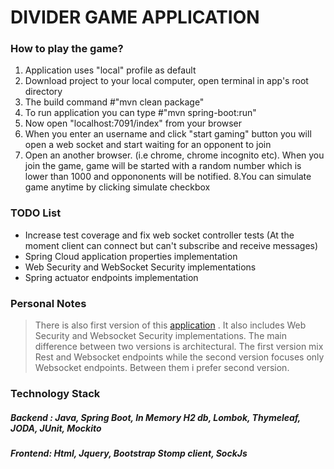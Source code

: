 # DIVIDER GAME APPLICATION


### How to play the game?

1. Application uses "local" profile as default
2. Download project to your local computer, open terminal in app's root directory
3. The build command #"mvn clean package"
4. To run application you can type #"mvn spring-boot:run"
5. Now open "localhost:7091/index" from your browser
6. When you enter an username and click "start gaming" button you will open a web socket and start waiting for an opponent to join
7. Open an another browser. (i.e chrome, chrome incognito etc). When you join the game, game will be started
with a random number which is lower than 1000 and oppononents will be  notified.
8.You can simulate game anytime by clicking simulate checkbox

### TODO List

* Increase test coverage and fix web socket controller tests (At the moment client can connect but can't subscribe and receive messages)
* Spring Cloud application properties implementation
* Web Security and WebSocket Security implementations
* Spring actuator endpoints implementation

### Personal Notes

> There is also first version of this [application](https://github.com/cengha/divider) . It also includes Web Security and Websocket Security implementations.
> The main difference between two versions is architectural. The first version mix Rest and Websocket endpoints while the second version focuses only Websocket endpoints.
> Between them i prefer second version.

### Technology Stack

##### Backend : Java, Spring Boot, In Memory H2 db, Lombok, Thymeleaf, JODA, JUnit, Mockito
##### Frontend: Html, Jquery, Bootstrap Stomp client, SockJs
